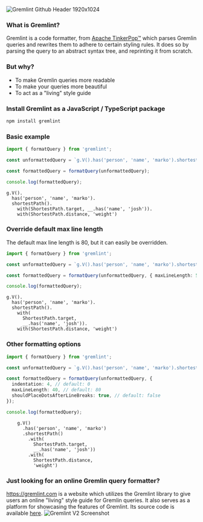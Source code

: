 <!--
  Licensed to the Apache Software Foundation (ASF) under one
  or more contributor license agreements. See the NOTICE file
  distributed with this work for additional information
  regarding copyright ownership. The ASF licenses this file
  to you under the Apache License, Version 2.0 (the
  "License"); you may not use this file except in compliance
  with the License. You may obtain a copy of the License at

   http://www.apache.org/licenses/LICENSE-2.0

  Unless required by applicable law or agreed to in writing,
  software distributed under the License is distributed on an
  "AS IS" BASIS, WITHOUT WARRANTIES OR CONDITIONS OF ANY
  KIND, either express or implied. See the License for the
  specific language governing permissions and limitations
  under the License.
-->

![Gremlint Github Header 1920x1024](https://user-images.githubusercontent.com/25663729/88488788-d5a73700-cf8f-11ea-9adb-03d62c77c1b7.png)

### What is Gremlint?

Gremlint is a code formatter, from [Apache TinkerPop™][tk] which parses Gremlin queries and rewrites them to adhere to certain styling rules. It does so by parsing the query to an abstract syntax tree, and reprinting it from scratch.

### But why?

- To make Gremlin queries more readable
- To make your queries more beautiful
- To act as a "living" style guide

### Install Gremlint as a JavaScript / TypeScript package

```bash
npm install gremlint
```

### Basic example

```typescript
import { formatQuery } from 'gremlint';

const unformattedQuery = `g.V().has('person', 'name', 'marko').shortestPath().with(ShortestPath.target, __.has('name', 'josh')).with(ShortestPath.distance, 'weight')`;

const formattedQuery = formatQuery(unformattedQuery);

console.log(formattedQuery);
```

```
g.V().
  has('person', 'name', 'marko').
  shortestPath().
    with(ShortestPath.target, __.has('name', 'josh')).
    with(ShortestPath.distance, 'weight')
```

### Override default max line length

The default max line length is 80, but it can easily be overridden.

```typescript
import { formatQuery } from 'gremlint';

const unformattedQuery = `g.V().has('person', 'name', 'marko').shortestPath().with(ShortestPath.target, __.has('name', 'josh')).with(ShortestPath.distance, 'weight')`;

const formattedQuery = formatQuery(unformattedQuery, { maxLineLength: 50 });

console.log(formattedQuery);
```

```
g.V().
  has('person', 'name', 'marko').
  shortestPath().
    with(
      ShortestPath.target,
      __.has('name', 'josh')).
    with(ShortestPath.distance, 'weight')
```

### Other formatting options

```typescript
import { formatQuery } from 'gremlint';

const unformattedQuery = `g.V().has('person', 'name', 'marko').shortestPath().with(ShortestPath.target, __.has('name', 'josh')).with(ShortestPath.distance, 'weight')`;

const formattedQuery = formatQuery(unformattedQuery, {
  indentation: 4, // default: 0
  maxLineLength: 40, // default: 80
  shouldPlaceDotsAfterLineBreaks: true, // default: false
});

console.log(formattedQuery);
```

```
    g.V()
      .has('person', 'name', 'marko')
      .shortestPath()
        .with(
          ShortestPath.target,
          __.has('name', 'josh'))
        .with(
          ShortestPath.distance,
          'weight')
```

### Just looking for an online Gremlin query formatter?

https://gremlint.com is a website which utilizes the Gremlint library to give users an online "living" style guide for Gremlin queries. It also serves as a platform for showcasing the features of Gremlint. Its source code is available [here](https://github.com/apache/tinkerpop/tree/master/docs/site/home/gremlint).
![Gremlint V2 Screenshot](https://user-images.githubusercontent.com/25663729/88488518-f078ac00-cf8d-11ea-9e1c-01edec285751.png)

[tk]: https://tinkerpop.apache.org